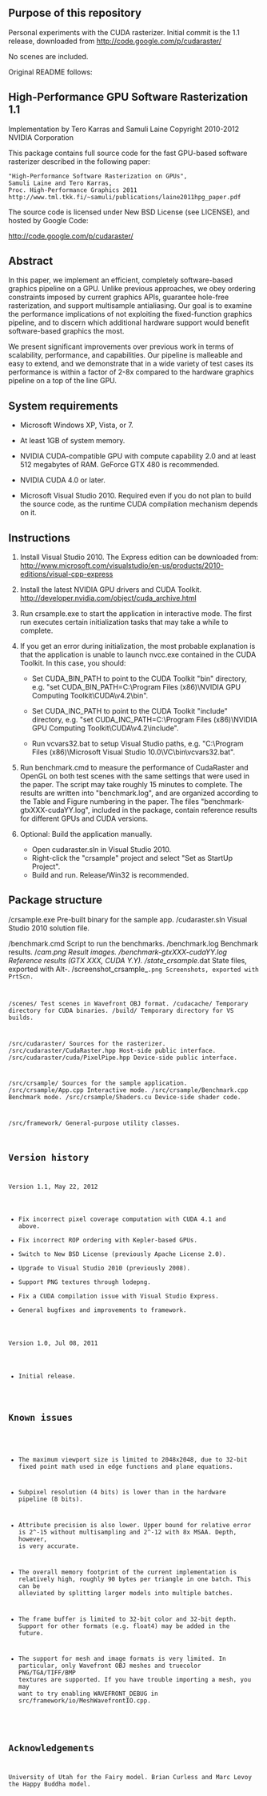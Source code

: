 
Purpose of this repository
--------------------------

Personal experiments with the CUDA rasterizer. Initial commit is the 1.1
release, downloaded from http://code.google.com/p/cudaraster/

No scenes are included.

Original README follows:

High-Performance GPU Software Rasterization 1.1
-----------------------------------------------
Implementation by Tero Karras and Samuli Laine
Copyright 2010-2012 NVIDIA Corporation

This package contains full source code for the fast GPU-based software
rasterizer described in the following paper: 

    "High-Performance Software Rasterization on GPUs",
    Samuli Laine and Tero Karras,
    Proc. High-Performance Graphics 2011
    http://www.tml.tkk.fi/~samuli/publications/laine2011hpg_paper.pdf

The source code is licensed under New BSD License (see LICENSE), and
hosted by Google Code:

http://code.google.com/p/cudaraster/


Abstract
--------

In this paper, we implement an efficient, completely software-based graphics
pipeline on a GPU. Unlike previous approaches, we obey ordering constraints
imposed by current graphics APIs, guarantee hole-free rasterization, and
support multisample antialiasing. Our goal is to examine the performance
implications of not exploiting the fixed-function graphics pipeline, and to
discern which additional hardware support would benefit software-based
graphics the most.

We present significant improvements over previous work in terms of
scalability, performance, and capabilities. Our pipeline is malleable and
easy to extend, and we demonstrate that in a wide variety of test cases its
performance is within a factor of 2-8x compared to the hardware graphics
pipeline on a top of the line GPU.


System requirements
-------------------

- Microsoft Windows XP, Vista, or 7.

- At least 1GB of system memory.

- NVIDIA CUDA-compatible GPU with compute capability 2.0 and at least 512
  megabytes of RAM. GeForce GTX 480 is recommended.
  
- NVIDIA CUDA 4.0 or later.

- Microsoft Visual Studio 2010. Required even if you do not plan to build
  the source code, as the runtime CUDA compilation mechanism depends on it.


Instructions
------------

1. Install Visual Studio 2010. The Express edition can be downloaded from:
   http://www.microsoft.com/visualstudio/en-us/products/2010-editions/visual-cpp-express

2. Install the latest NVIDIA GPU drivers and CUDA Toolkit.
   http://developer.nvidia.com/object/cuda_archive.html

3. Run crsample.exe to start the application in interactive mode. The first
   run executes certain initialization tasks that may take a while to
   complete.

4. If you get an error during initialization, the most probable explanation
   is that the application is unable to launch nvcc.exe contained in the
   CUDA Toolkit. In this case, you should:

   - Set CUDA_BIN_PATH to point to the CUDA Toolkit "bin" directory, e.g.
     "set CUDA_BIN_PATH=C:\Program Files (x86)\NVIDIA GPU Computing Toolkit\CUDA\v4.2\bin".

   - Set CUDA_INC_PATH to point to the CUDA Toolkit "include" directory, e.g.
     "set CUDA_INC_PATH=C:\Program Files (x86)\NVIDIA GPU Computing Toolkit\CUDA\v4.2\include".

   - Run vcvars32.bat to setup Visual Studio paths, e.g.
     "C:\Program Files (x86)\Microsoft Visual Studio 10.0\VC\bin\vcvars32.bat".

5. Run benchmark.cmd to measure the performance of CudaRaster and OpenGL on
   both test scenes with the same settings that were used in the paper.
   The script may take roughly 15 minutes to complete. The results are written
   into "benchmark.log", and are organized according to the Table and Figure
   numbering in the paper. The files "benchmark-gtxXXX-cudaYY.log", included
   in the package, contain reference results for different GPUs and CUDA
   versions.

6. Optional: Build the application manually.

   - Open cudaraster.sln in Visual Studio 2010.
   - Right-click the "crsample" project and select "Set as StartUp Project".
   - Build and run. Release/Win32 is recommended.


Package structure
-----------------

/crsample.exe                       Pre-built binary for the sample app.
/cudaraster.sln                     Visual Studio 2010 solution file.

/benchmark.cmd                      Script to run the benchmarks.
/benchmark.log                      Benchmark results.
/<scene>_cam<num>.png               Result images.
/benchmark-gtxXXX-cudaYY.log        Reference results (GTX XXX, CUDA Y.Y).
/state_crsample_<num>.dat           State files, exported with Alt-<num>.
/screenshot_crsample_<code>.png     Screenshots, exported with PrtScn.

/scenes/                            Test scenes in Wavefront OBJ format.
/cudacache/                         Temporary directory for CUDA binaries.
/build/                             Temporary directory for VS builds.

/src/cudaraster/                    Sources for the rasterizer.
/src/cudaraster/CudaRaster.hpp      Host-side public interface.
/src/cudaraster/cuda/PixelPipe.hpp  Device-side public interface.

/src/crsample/                      Sources for the sample application.
/src/crsample/App.cpp               Interactive mode.
/src/crsample/Benchmark.cpp         Benchmark mode.
/src/crsample/Shaders.cu            Device-side shader code.

/src/framework/                     General-purpose utility classes.


Version history
---------------

Version 1.1, May 22, 2012
- Fix incorrect pixel coverage computation with CUDA 4.1 and above.
- Fix incorrect ROP ordering with Kepler-based GPUs.
- Switch to New BSD License (previously Apache License 2.0).
- Upgrade to Visual Studio 2010 (previously 2008).
- Support PNG textures through lodepng.
- Fix a CUDA compilation issue with Visual Studio Express.
- General bugfixes and improvements to framework.

Version 1.0, Jul 08, 2011
- Initial release.


Known issues
------------

- The maximum viewport size is limited to 2048x2048, due to 32-bit fixed
  point math used in edge functions and plane equations.

- Subpixel resolution (4 bits) is lower than in the hardware pipeline
  (8 bits).

- Attribute precision is also lower. Upper bound for relative error is 2^-15
  without multisampling and 2^-12 with 8x MSAA. Depth, however, is very
  accurate.

- The overall memory footprint of the current implementation is relatively
  high, roughly 90 bytes per triangle in one batch. This can be alleviated
  by splitting larger models into multiple batches.

- The frame buffer is limited to 32-bit color and 32-bit depth. Support for
  other formats (e.g. float4) may be added in the future.

- The support for mesh and image formats is very limited. In particular,
  only Wavefront OBJ meshes and truecolor PNG/TGA/TIFF/BMP textures are
  supported. If you have trouble importing a mesh, you may want to try
  enabling WAVEFRONT_DEBUG in src/framework/io/MeshWavefrontIO.cpp.


Acknowledgements
----------------

University of Utah for the Fairy model.
Brian Curless and Marc Levoy the Happy Buddha model.
